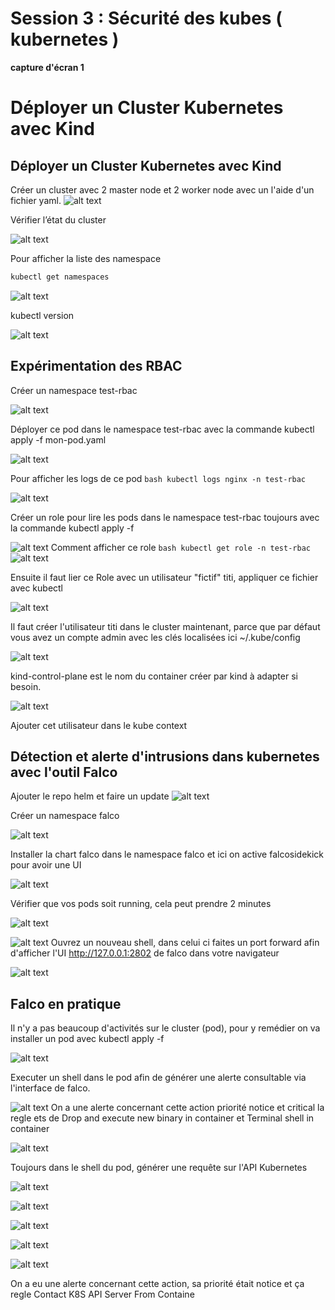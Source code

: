 # Session 3 : Sécurité des kubes ( kubernetes )

**capture d'écran 1**


# Déployer un Cluster Kubernetes avec Kind

## Déployer un Cluster Kubernetes avec Kind
Créer un cluster avec 2 master node et 2 worker node avec un l'aide d'un fichier yaml. 
![alt text](image_session3/image.png)

Vérifier l’état du cluster

![alt text](image_session3/image-1.png)

Pour afficher la liste des namespace 
```bash
kubectl get namespaces

```
![alt text](image_session3/image-2.png)

kubectl version

![alt text](image_session3/image-3.png)

## Expérimentation des RBAC

Créer un namespace test-rbac

![alt text](image_session3/image-4.png)

Déployer ce pod dans le namespace test-rbac avec la commande kubectl apply -f mon-pod.yaml

![alt text](image_session3/image-5.png)

Pour afficher les logs de ce pod ```bash kubectl logs nginx -n test-rbac```

![alt text](image_session3/image-6.png)

Créer un role pour lire les pods dans le namespace test-rbac toujours avec la commande kubectl apply -f

![alt text](image_session3/image-7.png)
Comment afficher ce role ```bash kubectl get role -n test-rbac```
![alt text](image_session3/image-8.png)

Ensuite il faut lier ce Role avec un utilisateur "fictif" titi, appliquer ce fichier avec kubectl

![alt text](image_session3/image-9.png)

Il faut créer l'utilisateur titi dans le cluster maintenant, parce que par défaut vous avez un compte admin avec les clés localisées ici ~/.kube/config

![alt text](image_session3/image-10.png)

kind-control-plane est le nom du container créer par kind à adapter si besoin.

![alt text](image_session3/image-11.png)

Ajouter cet utilisateur dans le kube context

## Détection et alerte d'intrusions dans kubernetes avec l'outil Falco

Ajouter le repo helm et faire un update
![alt text](image_session3/image-12.png)

Créer un namespace falco 

![alt text](image_session3/image-13.png)

Installer la chart falco dans le namespace falco et ici on active falcosidekick pour avoir une UI

![alt text](image_session3/image-14.png)

Vérifier que vos pods soit running, cela peut prendre 2 minutes

![alt text](image_session3/image-15.png)

![alt text](image_session3/image-16.png)
Ouvrez un nouveau shell, dans celui ci faites un port forward afin d'afficher l'UI http://127.0.0.1:2802 de falco dans votre navigateur


![alt text](image_session3/image-17.png)

## Falco en pratique

Il n'y a pas beaucoup d'activités sur le cluster (pod), pour y remédier on va installer un pod avec kubectl apply -f

![alt text](image_session3/image-18.png)

Executer un shell dans le pod afin de générer une alerte consultable via l'interface de falco.

![alt text](image_session3/image-19.png)
On a une alerte concernant cette action
priorité notice et critical
la regle ets de Drop and execute new binary in container et Terminal shell in container

![alt text](image_session3/image-20.png)

Toujours dans le shell du pod, générer une requête sur l'API Kubernetes

![alt text](image_session3/image-21.png)

![alt text](image_session3/image-22.png)


![alt text](image_session3/image-23.png)

![alt text](image_session3/image-24.png)

![alt text](image_session3/image-25.png)

On a eu une alerte concernant cette action, sa priorité était notice et ça regle Contact K8S API Server From Containe
